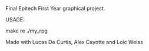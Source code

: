 Final Epitech First Year graphical project.

USAGE:

make re
./my_rpg

Made with Lucas De Curtis, Alex Cayotte and Loic Weiss
